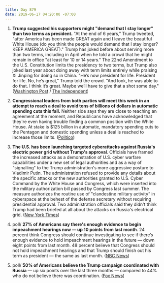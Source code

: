 ```yaml
---
title: Day 879
date: 2019-06-17 04:20:00 -07:00
---
```


1. **Trump suggested his supporters might "demand that I stay longer" than two terms as president.** "At the end of 6 years," Trump tweeted, "after America has been made GREAT again and I leave the beautiful White House (do you think the people would demand that I stay longer? KEEP AMERICA GREAT)." Trump has joked before about serving more than two terms, including in April when he told a crowd that he might remain in office "at least for 10 or 14 years." The 22nd Amendment to the U.S. Constitution limits the presidency to two terms, but Trump also joked last year about doing away with term limits entirely while praising Xi Jinping for doing so in China. "He’s now president for life. President for life. No, he’s great," Trump told the crowd. "And look, he was able to do that. I think it’s great. Maybe we’ll have to give that a shot some day." ([Washington Post](https://www.washingtonpost.com/politics/trump-says-supporters-might-demand-that-he-serve-more-than-two-terms-as-president/2019/06/16/4b6b9ae2-9041-11e9-b570-6416efdc0803_story.html?utm_term=.c922c90dd5dd) / [The Independent](https://www.independent.co.uk/news/world/americas/us-politics/trump-us-president-stay-in-office-two-terms-approval-ratings-nyt-a8961041.html?utm_source=reddit.com))

2. **Congressional leaders from both parties will meet this week in an attempt to reach a deal to avoid tens of billions of dollars in automatic spending cuts this fall.** Neither side says they are close to reaching an agreement at the moment, and Republicans have acknowledged that they're even having trouble finding a common position with the White House. At stake is $125 billion in automatic, mandatory spending cuts to the Pentagon and domestic spending unless a deal is reached to increase those limits. ([Politico](https://www.politico.com/story/2019/06/16/white-house-congress-leaders-spending-deal-1365905))

3. **The U.S. has been launching targeted cyberattacks against Russia's electric power grid without Trump's approval**. Officials have framed the increased attacks as a demonstration of U.S. cyber warfare capabilities under a new set of legal authorities and as a way of "signalling" to the Trump administration's more aggressive posture to Vladimir Putin. The administration refused to provide any details about the specific attacks or the new authorities granted to U.S. Cyber Command by the White House and Congress, which were inserted into the military authorization bill passed by Congress last summer. The measure authorizes the routine use of "clandestine military activity” in cyberspace at the behest of the defense secretary without requiring presidential approval. Two administration officials said they didn't think Trump had been briefed at all about the attacks on Russia's electrical grid. ([New York Times](https://www.nytimes.com/2019/06/15/us/politics/trump-cyber-russia-grid.html))

4. poll/ **27% of Americans say there's enough evidence to begin impeachment hearings now — up 10 points from last month**. 24 percent think Congress should continue investigating to see if there’s enough evidence to hold impeachment hearings in the future — down eight points from last month. 48 percent believe that Congress should not hold impeachment hearings and that Trump should finish out his term as president — the same as last month. ([NBC News](https://www.nbcnews.com/politics/meet-the-press/support-impeachment-grows-among-democrats-new-nbc-news-wsj-poll-n1017751))

5. poll/ **50% of Americans believe the Trump campaign coordinated with Russia** — up six points over the last three months — compared to 44% who do not believe there was coordination. ([Fox News](https://www.foxnews.com/politics/fox-news-poll-voters-doubt-impeachment-will-happen)) 